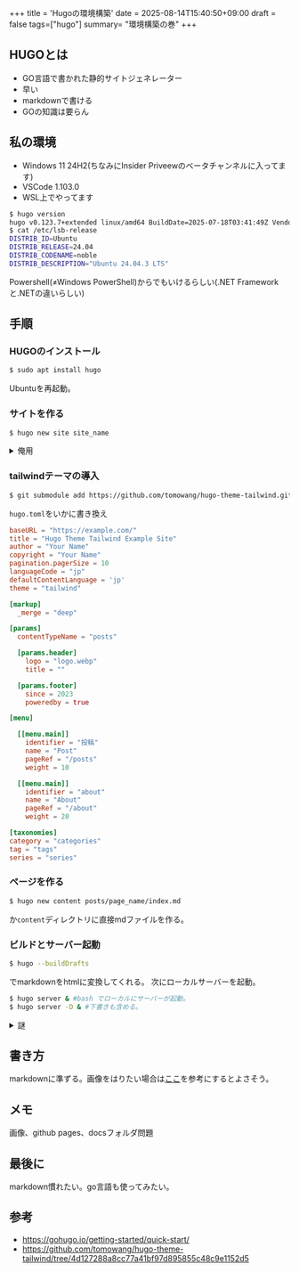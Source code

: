 +++
title = 'Hugoの環境構築'
date = 2025-08-14T15:40:50+09:00
draft = false
tags=["hugo"]
summary= "環境構築の巻"
+++

## HUGOとは
+ GO言語で書かれた静的サイトジェネレーター
+ 早い
+ markdownで書ける
+ GOの知識は要らん

## 私の環境
+ Windows 11 24H2(ちなみにInsider Priveewのベータチャンネルに入ってます)
+ VSCode 1.103.0
+ WSL上でやってます
```bash
$ hugo version
hugo v0.123.7+extended linux/amd64 BuildDate=2025-07-18T03:41:49Z VendorInfo=ubuntu:0.123.7-1ubuntu0.3
$ cat /etc/lsb-release 
DISTRIB_ID=Ubuntu
DISTRIB_RELEASE=24.04
DISTRIB_CODENAME=noble
DISTRIB_DESCRIPTION="Ubuntu 24.04.3 LTS"
```
Powershell(≠Windows PowerShell)からでもいけるらしい(.NET Frameworkと.NETの違いらしい)

## 手順
### HUGOのインストール
```bash
$ sudo apt install hugo
```
Ubuntuを再起動。

### サイトを作る
```bash
$ hugo new site site_name
```
<details><summary>俺用</summary>
カレントディレクトリを親に移して
```bash
$ hugo new site site_name --force
```
した場合、後々ファイルの位置で整合が取れなくなる。
</details>

### tailwindテーマの導入
```bash
$ git submodule add https://github.com/tomowang/hugo-theme-tailwind.git themes/tailwind
```
```hugo.toml```をいかに書き換え
```toml
baseURL = "https://example.com/"
title = "Hugo Theme Tailwind Example Site"
author = "Your Name"
copyright = "Your Name"
pagination.pagerSize = 10
languageCode = "jp"
defaultContentLanguage = 'jp'
theme = "tailwind"

[markup]
  _merge = "deep"

[params]
  contentTypeName = "posts"

  [params.header]
    logo = "logo.webp"
    title = ""

  [params.footer]
    since = 2023
    poweredby = true

[menu]

  [[menu.main]]
    identifier = "投稿"
    name = "Post"
    pageRef = "/posts"
    weight = 10

  [[menu.main]]
    identifier = "about"
    name = "About"
    pageRef = "/about"
    weight = 20

[taxonomies]
category = "categories"
tag = "tags"
series = "series"
```

### ページを作る
```bash
$ hugo new content posts/page_name/index.md
```
か`content`ディレクトリに直接mdファイルを作る。

### ビルドとサーバー起動
```bash
$ hugo --buildDrafts
```
でmarkdownをhtmlに変換してくれる。
次にローカルサーバーを起動。
```bash
$ hugo server & #bash でローカルにサーバーが起動。
$ hugo server -D & #下書きも含める。
```

<details><summary>謎</summary>
Windows上のPowerSHellで ```hugo server -D & ```bash とした場合、リアルタイムで保存した内容をビルドしてくれるが、WSLではなぜかできない？なんでだ？ちゃんと調べなくては。
</details>

## 書き方
markdownに準ずる。画像をはりたい場合は[ここ](https://qiita.com/atuyosi/items/4100bd502e373c088c74)を参考にするとよさそう。

## メモ
画像、github pages、docsフォルダ問題

## 最後に
markdown慣れたい。go言語も使ってみたい。

## 参考
+ https://gohugo.io/getting-started/quick-start/
+ https://github.com/tomowang/hugo-theme-tailwind/tree/4d127288a8cc77a41bf97d895855c48c9e1152d5